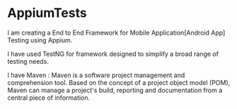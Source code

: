 # AppiumTests
I am creating a End to End Framework for Mobile Application[Android App] Testing using Appium.

I have used TestNG for framework designed to simplify a broad range of testing needs.

I have Maven : Maven is a software project management and comprehension tool. Based on the concept of a project object model (POM),
Maven can manage a project's build, reporting and documentation from a central piece of information.
